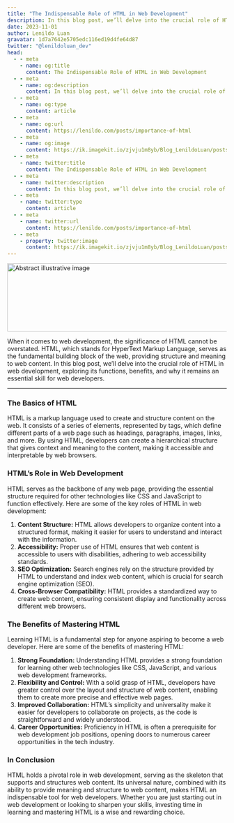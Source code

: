 ```yaml
---
title: "The Indispensable Role of HTML in Web Development"
description: In this blog post, we’ll delve into the crucial role of HTML in web development, exploring its functions, benefits, and why it remains an essential skill for web developers.
date: 2023-11-01
author: Lenildo Luan
gravatar: 1d7a7642e5705edc116ed19d4fe64d87
twitter: "@lenildoluan_dev"
head:
  - - meta
    - name: og:title
      content: The Indispensable Role of HTML in Web Development
  - - meta
    - name: og:description
      content: In this blog post, we’ll delve into the crucial role of HTML in web development, exploring its functions, benefits, and why it remains an essential skill for web developers.
  - - meta
    - name: og:type
      content: article
  - - meta
    - name: og:url
      content: https://lenildo.com/posts/importance-of-html
  - - meta
    - name: og:image
      content: https://ik.imagekit.io/zjvju1m8yb/Blog_LenildoLuan/posts/Learn%20HTML:%20A%20Beginner's%20Guide/Introduction/luan_computer_in_the_style_of_detailed_pen_and_ink_sketches_min_57bae13a-9c69-4de5-97de-5305dd306f8f_Hr_VgIUTz.png?updatedAt=1698851693689
  - - meta
    - name: twitter:title
      content: The Indispensable Role of HTML in Web Development
  - - meta
    - name: twitter:description
      content: In this blog post, we’ll delve into the crucial role of HTML in web development, exploring its functions, benefits, and why it remains an essential skill for web developers.
  - - meta
    - name: twitter:type
      content: article
  - - meta
    - name: twitter:url
      content: https://lenildo.com/posts/importance-of-html
  - - meta
    - property: twitter:image
      content: https://ik.imagekit.io/zjvju1m8yb/Blog_LenildoLuan/posts/Learn%20HTML:%20A%20Beginner's%20Guide/Introduction/luan_computer_in_the_style_of_detailed_pen_and_ink_sketches_min_57bae13a-9c69-4de5-97de-5305dd306f8f_Hr_VgIUTz.png?updatedAt=1698851693689
---
```


<img src="https://ik.imagekit.io/zjvju1m8yb/Blog_LenildoLuan/posts/Learn%20HTML:%20A%20Beginner's%20Guide/Introduction/luan_computer_in_the_style_of_detailed_pen_and_ink_sketches_min_76d742da-cf90-47c8-90f9-92411d17e2b9-removebg-preview_fFaJ_tJOZ.png?updatedAt=1698851650747" class="img-banner" alt="Abstract illustrative image" width="768" height="156" />

When it comes to web development, the significance of HTML cannot be overstated. HTML, which stands for HyperText Markup Language, serves as the fundamental building block of the web, providing structure and meaning to web content. In this blog post, we’ll delve into the crucial role of HTML in web development, exploring its functions, benefits, and why it remains an essential skill for web developers.

---

### The Basics of HTML

HTML is a markup language used to create and structure content on the web. It consists of a series of elements, represented by tags, which define different parts of a web page such as headings, paragraphs, images, links, and more. By using HTML, developers can create a hierarchical structure that gives context and meaning to the content, making it accessible and interpretable by web browsers.

### HTML’s Role in Web Development

HTML serves as the backbone of any web page, providing the essential structure required for other technologies like CSS and JavaScript to function effectively. Here are some of the key roles of HTML in web development:

1. **Content Structure:** HTML allows developers to organize content into a structured format, making it easier for users to understand and interact with the information.
2. **Accessibility:** Proper use of HTML ensures that web content is accessible to users with disabilities, adhering to web accessibility standards.
3. **SEO Optimization:** Search engines rely on the structure provided by HTML to understand and index web content, which is crucial for search engine optimization (SEO).
4. **Cross-Browser Compatibility:** HTML provides a standardized way to create web content, ensuring consistent display and functionality across different web browsers.

### The Benefits of Mastering HTML

Learning HTML is a fundamental step for anyone aspiring to become a web developer. Here are some of the benefits of mastering HTML:

1. **Strong Foundation:** Understanding HTML provides a strong foundation for learning other web technologies like CSS, JavaScript, and various web development frameworks.
2. **Flexibility and Control:** With a solid grasp of HTML, developers have greater control over the layout and structure of web content, enabling them to create more precise and effective web pages.
3. **Improved Collaboration:** HTML’s simplicity and universality make it easier for developers to collaborate on projects, as the code is straightforward and widely understood.
4. **Career Opportunities:** Proficiency in HTML is often a prerequisite for web development job positions, opening doors to numerous career opportunities in the tech industry.

### In Conclusion

HTML holds a pivotal role in web development, serving as the skeleton that supports and structures web content. Its universal nature, combined with its ability to provide meaning and structure to web content, makes HTML an indispensable tool for web developers. Whether you are just starting out in web development or looking to sharpen your skills, investing time in learning and mastering HTML is a wise and rewarding choice.
